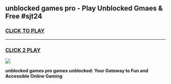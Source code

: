 
## unblocked games pro - Play Unblocked Gmaes & Free #sjt24
<h3>
<a href="https://premium.freeplayer.one?title=unblocked_games_pro&ref=01M">CLICK TO PLAY</a></h3>
<hr>

<h3>
<a href="https://premium.freeplayer.one?title=unblocked_games_pro&ref=01M">CLICK 2 PLAY</a>
  
</h3>

<a href="https://premium.freeplayer.one?title=unblocked_games_pro&ref=01M"><img src="https://clearcache.store/games.png"></a>


**unblocked games pro games unblocked: Your Gateway to Fun and Accessible Online Gaming**
